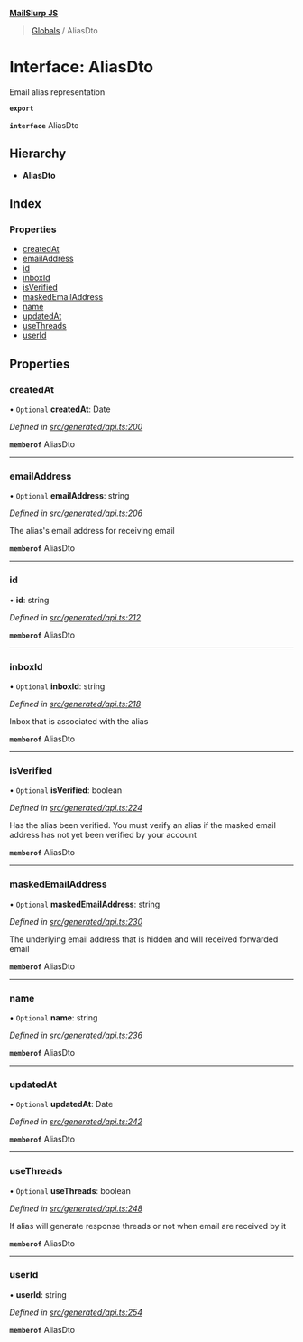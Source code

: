 **[MailSlurp JS](../README.md)**

> [Globals](../README.md) / AliasDto

# Interface: AliasDto

Email alias representation

**`export`** 

**`interface`** AliasDto

## Hierarchy

* **AliasDto**

## Index

### Properties

* [createdAt](aliasdto.md#createdat)
* [emailAddress](aliasdto.md#emailaddress)
* [id](aliasdto.md#id)
* [inboxId](aliasdto.md#inboxid)
* [isVerified](aliasdto.md#isverified)
* [maskedEmailAddress](aliasdto.md#maskedemailaddress)
* [name](aliasdto.md#name)
* [updatedAt](aliasdto.md#updatedat)
* [useThreads](aliasdto.md#usethreads)
* [userId](aliasdto.md#userid)

## Properties

### createdAt

• `Optional` **createdAt**: Date

*Defined in [src/generated/api.ts:200](https://github.com/mailslurp/mailslurp-client/blob/b27590b/src/generated/api.ts#L200)*

**`memberof`** AliasDto

___

### emailAddress

• `Optional` **emailAddress**: string

*Defined in [src/generated/api.ts:206](https://github.com/mailslurp/mailslurp-client/blob/b27590b/src/generated/api.ts#L206)*

The alias's email address for receiving email

**`memberof`** AliasDto

___

### id

•  **id**: string

*Defined in [src/generated/api.ts:212](https://github.com/mailslurp/mailslurp-client/blob/b27590b/src/generated/api.ts#L212)*

**`memberof`** AliasDto

___

### inboxId

• `Optional` **inboxId**: string

*Defined in [src/generated/api.ts:218](https://github.com/mailslurp/mailslurp-client/blob/b27590b/src/generated/api.ts#L218)*

Inbox that is associated with the alias

**`memberof`** AliasDto

___

### isVerified

• `Optional` **isVerified**: boolean

*Defined in [src/generated/api.ts:224](https://github.com/mailslurp/mailslurp-client/blob/b27590b/src/generated/api.ts#L224)*

Has the alias been verified. You must verify an alias if the masked email address has not yet been verified by your account

**`memberof`** AliasDto

___

### maskedEmailAddress

• `Optional` **maskedEmailAddress**: string

*Defined in [src/generated/api.ts:230](https://github.com/mailslurp/mailslurp-client/blob/b27590b/src/generated/api.ts#L230)*

The underlying email address that is hidden and will received forwarded email

**`memberof`** AliasDto

___

### name

• `Optional` **name**: string

*Defined in [src/generated/api.ts:236](https://github.com/mailslurp/mailslurp-client/blob/b27590b/src/generated/api.ts#L236)*

**`memberof`** AliasDto

___

### updatedAt

• `Optional` **updatedAt**: Date

*Defined in [src/generated/api.ts:242](https://github.com/mailslurp/mailslurp-client/blob/b27590b/src/generated/api.ts#L242)*

**`memberof`** AliasDto

___

### useThreads

• `Optional` **useThreads**: boolean

*Defined in [src/generated/api.ts:248](https://github.com/mailslurp/mailslurp-client/blob/b27590b/src/generated/api.ts#L248)*

If alias will generate response threads or not when email are received by it

**`memberof`** AliasDto

___

### userId

•  **userId**: string

*Defined in [src/generated/api.ts:254](https://github.com/mailslurp/mailslurp-client/blob/b27590b/src/generated/api.ts#L254)*

**`memberof`** AliasDto
